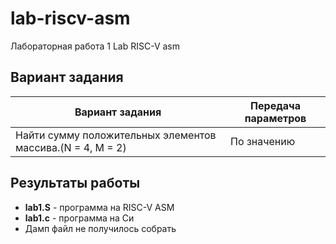 # lab-riscv-asm

Лабораторная работа 1 Lab RISC-V asm

## Вариант задания

Вариант задания | Передача параметров
--------------- | -------------
Найти сумму положительных элементов массива.(N = 4, M = 2) | 	По значению

## Результаты работы

* **lab1.S** - программа на RISC-V ASM
* **lab1.c** - программа на Си
* Дамп файл не получилось собрать
